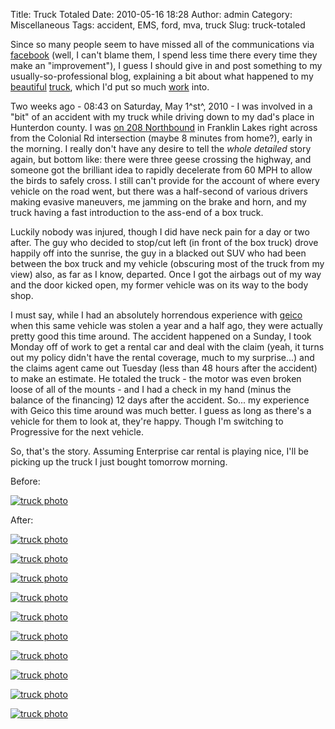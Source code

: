 Title: Truck Totaled
Date: 2010-05-16 18:28
Author: admin
Category: Miscellaneous
Tags: accident, EMS, ford, mva, truck
Slug: truck-totaled

Since so many people seem to have missed all of the communications via
[facebook](http://www.facebook.com) (well, I can't blame them, I spend
less time there every time they make an "improvement"), I guess I should
give in and post something to my usually-so-professional blog,
explaining a bit about what happened to my
[beautiful](/2009/07/update-on-my-f-250-icom-mobile-antennas-strobes/)
[truck](/2009/02/truck-wiring-and-lighting-part-i/), which I'd put so
much [work](/2009/02/custom-truck-console/) into.

Two weeks ago - 08:43 on Saturday, May 1^st^, 2010 - I was involved in a
"bit" of an accident with my truck while driving down to my dad's place
in Hunterdon county. I was [on 208
Northbound](http://maps.google.com/maps?q=41.017828,-74.217229&num=1&t=h&sll=41.018107,-74.218228&sspn=0.007026,0.016512&ie=UTF8&ll=41.017834,-74.217217&spn=0.007026,0.016512&z=17)
in Franklin Lakes right across from the Colonial Rd intersection (maybe
8 minutes from home?), early in the morning. I really don't have any
desire to tell the *whole detailed* story again, but bottom like: there
were three geese crossing the highway, and someone got the brilliant
idea to rapidly decelerate from 60 MPH to allow the birds to safely
cross. I still can't provide for the account of where every vehicle on
the road went, but there was a half-second of various drivers making
evasive maneuvers, me jamming on the brake and horn, and my truck having
a fast introduction to the ass-end of a box truck.

Luckily nobody was injured, though I did have neck pain for a day or two
after. The guy who decided to stop/cut left (in front of the box truck)
drove happily off into the sunrise, the guy in a blacked out SUV who had
been between the box truck and my vehicle (obscuring most of the truck
from my view) also, as far as I know, departed. Once I got the airbags
out of my way and the door kicked open, my former vehicle was on its way
to the body shop.

I must say, while I had an absolutely horrendous experience with
[geico](http://www.geico.com) when this same vehicle was stolen a year
and a half ago, they were actually pretty good this time around. The
accident happened on a Sunday, I took Monday off of work to get a rental
car and deal with the claim (yeah, it turns out my policy didn't have
the rental coverage, much to my surprise...) and the claims agent came
out Tuesday (less than 48 hours after the accident) to make an estimate.
He totaled the truck - the motor was even broken loose of all of the
mounts - and I had a check in my hand (minus the balance of the
financing) 12 days after the accident. So... my experience with Geico
this time around was much better. I guess as long as there's a vehicle
for them to look at, they're happy. Though I'm switching to Progressive
for the next vehicle.

So, that's the story. Assuming Enterprise car rental is playing nice,
I'll be picking up the truck I just bought tomorrow morning.

Before:

[![truck
photo](/GFX/truck2009-07-03/P1010185_small.JPG)](/GFX/truck2009-07-03/P1010185.JPG)

After:

[![truck
photo](/GFX/f250accident/640x480/2010-05-01_08.51.21.jpg)](/GFX/f250accident/2010-05-01_08.51.21.jpg)

[![truck
photo](/GFX/f250accident/640x480/2010-05-01_08.54.54.jpg)](/GFX/f250accident/2010-05-01_08.54.54.jpg)

[![truck
photo](/GFX/f250accident/640x480/2010-05-01_09.08.29.jpg)](/GFX/f250accident/2010-05-01_09.08.29.jpg)

[![truck
photo](/GFX/f250accident/640x480/2010-05-01_09.36.40.jpg)](/GFX/f250accident/2010-05-01_09.36.40.jpg)

[![truck
photo](/GFX/f250accident/640x480/2010-05-01_10.21.26.jpg)](/GFX/f250accident/2010-05-01_10.21.26.jpg)

[![truck
photo](/GFX/f250accident/640x480/2010-05-01_10.22.03.jpg)](/GFX/f250accident/2010-05-01_10.22.03.jpg)

[![truck
photo](/GFX/f250accident/640x480/2010-05-01_10.22.16.jpg)](/GFX/f250accident/2010-05-01_10.22.16.jpg)

[![truck
photo](/GFX/f250accident/640x480/2010-05-01_10.22.29.jpg)](/GFX/f250accident/2010-05-01_10.22.29.jpg)

[![truck
photo](/GFX/f250accident/640x480/2010-05-01_10.22.40.jpg)](/GFX/f250accident/2010-05-01_10.22.40.jpg)

[![truck
photo](/GFX/f250accident/640x480/2010-05-01_10.23.34.jpg)](/GFX/f250accident/2010-05-01_10.23.34.jpg)
